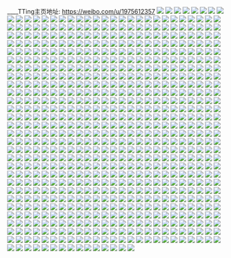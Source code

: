 ____TTing主页地址: https://weibo.com/u/1975612357 
![](https://wx4.sinaimg.cn/mw2000/75c173c5gy1h8v4olhzb5j23402c0hdu.jpg) 
![](https://wx4.sinaimg.cn/mw2000/75c173c5gy1h8ux87zvisj213m5eqb2a.jpg) 
![](https://wx4.sinaimg.cn/mw2000/75c173c5gy1h8lodtubonj20u014016h.jpg) 
![](https://wx4.sinaimg.cn/mw2000/75c173c5gy1h8lod9il4kj20u01407ha.jpg) 
![](https://wx4.sinaimg.cn/mw2000/75c173c5gy1h8lodn1qnuj20u0140wtw.jpg) 
![](https://wx4.sinaimg.cn/mw2000/75c173c5gy1h8loddf1isj20u0140tje.jpg) 
![](https://wx4.sinaimg.cn/mw2000/75c173c5gy1h8lodszhzqj20u014013d.jpg) 
![](https://wx4.sinaimg.cn/mw2000/75c173c5gy1h8lodexwmfj20u0140qg2.jpg) 
![](https://wx4.sinaimg.cn/mw2000/75c173c5gy1h8lodfnxgxj20u01407gk.jpg) 
![](https://wx4.sinaimg.cn/mw2000/75c173c5gy1h8loh7c7wwj20u01404da.jpg) 
![](https://wx4.sinaimg.cn/mw2000/75c173c5gy1h8lodiux3mj20u0140ate.jpg) 
![](https://wx4.sinaimg.cn/mw2000/75c173c5gy1h8gln19kt6j22801huu0x.jpg) 
![](https://wx4.sinaimg.cn/mw2000/75c173c5gy1h8gln3avtrj20u0140qhp.jpg) 
![](https://wx4.sinaimg.cn/mw2000/75c173c5gy1h8glmtmy85j21400u0dtb.jpg) 
![](https://wx4.sinaimg.cn/mw2000/75c173c5gy1h8ez77ctlej20u01t24dr.jpg) 
![](https://wx4.sinaimg.cn/mw2000/75c173c5gy1h8axnzrllzj21nz2804qq.jpg) 
![](https://wx4.sinaimg.cn/mw2000/75c173c5gy1h8axo38pnzj21nz2807wi.jpg) 
![](https://wx4.sinaimg.cn/mw2000/75c173c5gy1h8axo79z26j21nz2807wi.jpg) 
![](https://wx4.sinaimg.cn/mw2000/75c173c5gy1h8axoc85exj21nz1hq4qp.jpg) 
![](https://wx4.sinaimg.cn/mw2000/75c173c5gy1h8axnwe91gj21nz280qv5.jpg) 
![](https://wx4.sinaimg.cn/mw2000/75c173c5gy1h8axoa4ysnj21nz1umkjl.jpg) 
![](https://wx4.sinaimg.cn/mw2000/75c173c5gy1h8axoggbnxj21nz280npd.jpg) 
![](https://wx4.sinaimg.cn/mw2000/75c173c5gy1h8axoiy0kij21nz1tr7wh.jpg) 
![](https://wx4.sinaimg.cn/mw2000/75c173c5gy1h8axolr74pj21nz280hdt.jpg) 
![](https://wx4.sinaimg.cn/mw2000/75c173c5gy1h8axoom99pj21o0280b29.jpg) 
![](https://wx4.sinaimg.cn/mw2000/75c173c5gy1h8axortc8gj21o0280hdt.jpg) 
![](https://wx4.sinaimg.cn/mw2000/75c173c5gy1h8axpgqwc3j21nz1qykjl.jpg) 
![](https://wx4.sinaimg.cn/mw2000/75c173c5gy1h8axozve6tj21nz2804qq.jpg) 
![](https://wx4.sinaimg.cn/mw2000/75c173c5gy1h8axovjlxtj21nz280x6p.jpg) 
![](https://wx4.sinaimg.cn/mw2000/75c173c5gy1h8axp4p3m5j21nz2807wi.jpg) 
![](https://wx4.sinaimg.cn/mw2000/75c173c5gy1h8a7ejitvoj21nz280qv5.jpg) 
![](https://wx4.sinaimg.cn/mw2000/75c173c5gy1h8a7efqrcij224p280hdt.jpg) 
![](https://wx4.sinaimg.cn/mw2000/75c173c5gy1h8a7ebq62aj21nz280hdt.jpg) 
![](https://wx4.sinaimg.cn/mw2000/75c173c5ly1h856op82wlj21nz280hdt.jpg) 
![](https://wx4.sinaimg.cn/mw2000/75c173c5ly1h856olqgfij22801nz7wi.jpg) 
![](https://wx4.sinaimg.cn/mw2000/75c173c5ly1h856oc4ifhj21nz2807wi.jpg) 
![](https://wx4.sinaimg.cn/mw2000/75c173c5ly1h856ogr9caj21nz2804qq.jpg) 
![](https://wx4.sinaimg.cn/mw2000/75c173c5ly1h856ojvajzj22801nz4qr.jpg) 
![](https://wx4.sinaimg.cn/mw2000/75c173c5ly1h856oekudbj21nz280b2a.jpg) 
![](https://wx4.sinaimg.cn/mw2000/75c173c5ly1h856onokjvj21nz2807wi.jpg) 
![](https://wx4.sinaimg.cn/mw2000/75c173c5ly1h856o8als8j21o0280x6p.jpg) 
![](https://wx4.sinaimg.cn/mw2000/75c173c5ly1h856o6pdejj22802yokjn.jpg) 
![](https://wx4.sinaimg.cn/mw2000/75c173c5ly1h6mdkhp8hrj21nz2804qq.jpg) 
![](https://wx4.sinaimg.cn/mw2000/75c173c5ly1h6mdl4ut0dj22801zi1ex.jpg) 
![](https://wx4.sinaimg.cn/mw2000/75c173c5ly1h6mdkd2fdwj21o0280b29.jpg) 
![](https://wx4.sinaimg.cn/mw2000/75c173c5ly1h6mdkae4iyj21nz280wxl.jpg) 
![](https://wx4.sinaimg.cn/mw2000/75c173c5ly1h6mdkbwocoj21nz2804qq.jpg) 
![](https://wx4.sinaimg.cn/mw2000/75c173c5ly1h6mdkgiz9zj21o0280tf8.jpg) 
![](https://wx4.sinaimg.cn/mw2000/75c173c5ly1h6mdkirmo6j21nz28044s.jpg) 
![](https://wx4.sinaimg.cn/mw2000/75c173c5ly1h6mdkfkk3pj21nz2807n5.jpg) 
![](https://wx4.sinaimg.cn/mw2000/75c173c5ly1h6mdkebuqej21o0280kjl.jpg) 
![](https://wx4.sinaimg.cn/mw2000/75c173c5ly1h6mdsga8aej22801nzajh.jpg) 
![](https://wx4.sinaimg.cn/mw2000/75c173c5ly1h6mdshdtlbj22801nze81.jpg) 
![](https://wx4.sinaimg.cn/mw2000/75c173c5ly1h6mdsf3ioyj22801nz1ky.jpg) 
![](https://wx4.sinaimg.cn/mw2000/75c173c5ly1h6mdsjhthnj22801nzhdt.jpg) 
![](https://wx4.sinaimg.cn/mw2000/75c173c5ly1h5yfpcsiu2j21111jk4qp.jpg) 
![](https://wx4.sinaimg.cn/mw2000/75c173c5ly1h5yfpfdp9sj23124jmaqf.jpg) 
![](https://wx4.sinaimg.cn/mw2000/75c173c5ly1h5yflpbo78j22z44gowxv.jpg) 
![](https://wx4.sinaimg.cn/mw2000/75c173c5ly1h5yflqtauhj20zu1hrki8.jpg) 
![](https://wx4.sinaimg.cn/mw2000/75c173c5ly1h5yflq3yl4j20zu1hrjya.jpg) 
![](https://wx4.sinaimg.cn/mw2000/75c173c5ly1h5yfmm7zpvj20zp1hk1kx.jpg) 
![](https://wx4.sinaimg.cn/mw2000/75c173c5ly1h5y8ut1biuj21jk1110wi.jpg) 
![](https://wx4.sinaimg.cn/mw2000/75c173c5ly1h5y8v1iz1hj21111jk4qp.jpg) 
![](https://wx4.sinaimg.cn/mw2000/75c173c5ly1h5yfgi8tkij23344mohdt.jpg) 
![](https://wx4.sinaimg.cn/mw2000/75c173c5ly1h5y8upezpvj21111jk4qp.jpg) 
![](https://wx4.sinaimg.cn/mw2000/75c173c5ly1h5ia1nruqzj218w0u047l.jpg) 
![](https://wx4.sinaimg.cn/mw2000/75c173c5ly1h5ia1qe83gj218w0u0am0.jpg) 
![](https://wx4.sinaimg.cn/mw2000/75c173c5ly1h5ia1pnthdj218w0u0qd9.jpg) 
![](https://wx4.sinaimg.cn/mw2000/75c173c5ly1h5ia1r637yj218w0u0qfa.jpg) 
![](https://wx4.sinaimg.cn/mw2000/75c173c5ly1h5ia1n3o85j218w0u0n7p.jpg) 
![](https://wx4.sinaimg.cn/mw2000/75c173c5ly1h5ia1ote4vj218w0u0wpc.jpg) 
![](https://wx4.sinaimg.cn/mw2000/75c173c5ly1h5ia1vla7wj218w0u0nbk.jpg) 
![](https://wx4.sinaimg.cn/mw2000/75c173c5ly1h5ia1t4zkkj218w0u0drt.jpg) 
![](https://wx4.sinaimg.cn/mw2000/75c173c5ly1h5ia1ryym6j215l0rsq99.jpg) 
![](https://wx4.sinaimg.cn/mw2000/75c173c5ly1h5ia1sgpogj218w0u0ahg.jpg) 
![](https://wx4.sinaimg.cn/mw2000/75c173c5ly1h5ia1rkvusj218w0u0q9s.jpg) 
![](https://wx4.sinaimg.cn/mw2000/75c173c5ly1h5ia1xesabj218w0u0n45.jpg) 
![](https://wx4.sinaimg.cn/mw2000/75c173c5ly1h5i9x99kiwj218w0u0jzx.jpg) 
![](https://wx4.sinaimg.cn/mw2000/75c173c5ly1h5i9x7kjnxj218w0u0k09.jpg) 
![](https://wx4.sinaimg.cn/mw2000/75c173c5ly1h5i9x8j7efj218w0u0alq.jpg) 
![](https://wx4.sinaimg.cn/mw2000/75c173c5ly1h5i9xahs1bj218w0u048l.jpg) 
![](https://wx4.sinaimg.cn/mw2000/75c173c5ly1h5i9x9xrhoj218w0u0guk.jpg) 
![](https://wx4.sinaimg.cn/mw2000/75c173c5ly1h5i9xb6211j218w0u0doh.jpg) 
![](https://wx4.sinaimg.cn/mw2000/75c173c5ly1h5i9xcmj8nj218w0u0aik.jpg) 
![](https://wx4.sinaimg.cn/mw2000/75c173c5ly1h5i9xee0bvj218w0u013y.jpg) 
![](https://wx4.sinaimg.cn/mw2000/75c173c5ly1h5i9xbz47pj218w0u0k1p.jpg) 
![](https://wx4.sinaimg.cn/mw2000/75c173c5ly1h5i9xdk42ij218w0u0k5j.jpg) 
![](https://wx4.sinaimg.cn/mw2000/75c173c5ly1h5i9xezt89j218w0u047b.jpg) 
![](https://wx4.sinaimg.cn/mw2000/75c173c5ly1h5i9xvz6edj218w0u0qar.jpg) 
![](https://wx4.sinaimg.cn/mw2000/75c173c5ly1h5hk3jcwnvj21bp1zk4qq.jpg) 
![](https://wx4.sinaimg.cn/mw2000/75c173c5ly1h5hk3424yvj21bp1zk4qq.jpg) 
![](https://wx4.sinaimg.cn/mw2000/75c173c5ly1h5hk2hyazwj21zk149kjl.jpg) 
![](https://wx4.sinaimg.cn/mw2000/75c173c5ly1h5hk4shzbnj22nm3zfqvc.jpg) 
![](https://wx4.sinaimg.cn/mw2000/75c173c5ly1h5hk2wqz5vj21zk1bp1ky.jpg) 
![](https://wx4.sinaimg.cn/mw2000/75c173c5ly1h5hk2q4yvhj21zk1bpe82.jpg) 
![](https://wx4.sinaimg.cn/mw2000/75c173c5ly1h5hk9rdf0mj22nm3zfe86.jpg) 
![](https://wx4.sinaimg.cn/mw2000/75c173c5ly1h5hkams77uj24802tce84.jpg) 
![](https://wx4.sinaimg.cn/mw2000/75c173c5ly1h5hk9a176tj244u2bqqv9.jpg) 
![](https://wx4.sinaimg.cn/mw2000/75c173c5ly1h5hkb2d53xj24802tcx6s.jpg) 
![](https://wx4.sinaimg.cn/mw2000/75c173c5ly1h5hkbc4pbsj24802tce88.jpg) 
![](https://wx4.sinaimg.cn/mw2000/75c173c5ly1h5hk3c9l1ej21zk1bp7wi.jpg) 
![](https://wx4.sinaimg.cn/mw2000/75c173c5ly1h304m7ox3rj21ho1zkqv5.jpg) 
![](https://wx4.sinaimg.cn/mw2000/75c173c5ly1h304m2fx1mj21hn1zk1kz.jpg) 
![](https://wx4.sinaimg.cn/mw2000/75c173c5ly1h304lya0t8j21zk1hn1kz.jpg) 
![](https://wx4.sinaimg.cn/mw2000/75c173c5ly1h304m0hhvnj21ho1zk4qr.jpg) 
![](https://wx4.sinaimg.cn/mw2000/75c173c5ly1h304m3ekocj20ty1401kx.jpg) 
![](https://wx4.sinaimg.cn/mw2000/75c173c5ly1h304m5c0vgj21hn1zk1kz.jpg) 
![](https://wx4.sinaimg.cn/mw2000/75c173c5ly1h304m9leazj21zk1yw1kz.jpg) 
![](https://wx4.sinaimg.cn/mw2000/75c173c5ly1h304m5oxnbj20qd12a12d.jpg) 
![](https://wx4.sinaimg.cn/mw2000/75c173c5ly1h304m63ah6j20te125tpx.jpg) 
![](https://wx4.sinaimg.cn/mw2000/75c173c5ly1h2s0rh5prjj21400u0ty8.jpg) 
![](https://wx4.sinaimg.cn/mw2000/75c173c5ly1h2s0rgcj4lj20u014019y.jpg) 
![](https://wx4.sinaimg.cn/mw2000/75c173c5ly1h1vgf5widaj21400u0n9n.jpg) 
![](https://wx4.sinaimg.cn/mw2000/75c173c5ly1h1vgdwlogrj23402c0qv5.jpg) 
![](https://wx4.sinaimg.cn/mw2000/75c173c5ly1h1vgdj9x29j20qp11sh78.jpg) 
![](https://wx4.sinaimg.cn/mw2000/75c173c5ly1h1vgdmgytxj21zk1hohdt.jpg) 
![](https://wx4.sinaimg.cn/mw2000/75c173c5ly1h1vgdlabu4j21ho1zku0x.jpg) 
![](https://wx4.sinaimg.cn/mw2000/75c173c5ly1h1vgdntj64j21zk1hokjl.jpg) 
![](https://wx4.sinaimg.cn/mw2000/75c173c5ly1h1vgdqy3myj21zk1hou0x.jpg) 
![](https://wx4.sinaimg.cn/mw2000/75c173c5ly1h1cu08g6o6j21zk1honpf.jpg) 
![](https://wx4.sinaimg.cn/mw2000/75c173c5ly1h1cu09oz2jj21sx1hob29.jpg) 
![](https://wx4.sinaimg.cn/mw2000/75c173c5ly1h1cu0eonuzj20u0140tuk.jpg) 
![](https://wx4.sinaimg.cn/mw2000/75c173c5ly1h1cu0f8t93j20u01404f0.jpg) 
![](https://wx4.sinaimg.cn/mw2000/75c173c5ly1h0hio2zo3bj21zk1bp1kx.jpg) 
![](https://wx4.sinaimg.cn/mw2000/75c173c5ly1h0hiokrgeuj21bp1zkb1x.jpg) 
![](https://wx4.sinaimg.cn/mw2000/75c173c5ly1h0hiq54d61j21zk1bp7wh.jpg) 
![](https://wx4.sinaimg.cn/mw2000/75c173c5ly1h0hiqjw1rwj21zk1bpkcp.jpg) 
![](https://wx4.sinaimg.cn/mw2000/75c173c5ly1h0hir3gou6j21bp1zk1h3.jpg) 
![](https://wx4.sinaimg.cn/mw2000/75c173c5ly1h0hipk3bs6j21bp1zkkhi.jpg) 
![](https://wx4.sinaimg.cn/mw2000/75c173c5ly1h0hiu2gfouj21bp1zkawy.jpg) 
![](https://wx4.sinaimg.cn/mw2000/75c173c5ly1h0hip4lzbyj21zk1bp1kx.jpg) 
![](https://wx4.sinaimg.cn/mw2000/75c173c5ly1h0hirsedglj21zk1bpqr5.jpg) 
![](https://wx4.sinaimg.cn/mw2000/75c173c5ly1h0hitml3plj21zk1hnx6p.jpg) 
![](https://wx4.sinaimg.cn/mw2000/75c173c5ly1h0his7ryutj21bp1zk4ke.jpg) 
![](https://wx4.sinaimg.cn/mw2000/75c173c5ly1h0histg6foj21bp1zk4qp.jpg) 
![](https://wx4.sinaimg.cn/mw2000/75c173c5ly1h0hiuhcrskj21zk1bpqot.jpg) 
![](https://wx4.sinaimg.cn/mw2000/75c173c5ly1h0hinlquvlj21zk1bp1kx.jpg) 
![](https://wx4.sinaimg.cn/mw2000/75c173c5ly1h0hiunnavlj21900u0gt4.jpg) 
![](https://wx4.sinaimg.cn/mw2000/75c173c5ly1h0hgb0w2vaj21bp1zknl3.jpg) 
![](https://wx4.sinaimg.cn/mw2000/75c173c5ly1h0hgbjcjxwj21bp1zke6s.jpg) 
![](https://wx4.sinaimg.cn/mw2000/75c173c5ly1h0hgc09oedj21971sxnj0.jpg) 
![](https://wx4.sinaimg.cn/mw2000/75c173c5ly1h0hgcmmii3j21zk1bp7qa.jpg) 
![](https://wx4.sinaimg.cn/mw2000/75c173c5ly1h0hgd0bmymj21bp1zkx1j.jpg) 
![](https://wx4.sinaimg.cn/mw2000/75c173c5ly1h0hge1gru7j21zk1bp7o8.jpg) 
![](https://wx4.sinaimg.cn/mw2000/75c173c5ly1h0hgdloaptj21zk1bp7wh.jpg) 
![](https://wx4.sinaimg.cn/mw2000/75c173c5ly1h0hgkhcgb9j21zk1bpwxx.jpg) 
![](https://wx4.sinaimg.cn/mw2000/75c173c5ly1h0hgekbz4yj21zk1bp4qp.jpg) 
![](https://wx4.sinaimg.cn/mw2000/75c173c5ly1h0hgiuudjaj21zk1bph9y.jpg) 
![](https://wx4.sinaimg.cn/mw2000/75c173c5ly1h0hgi66xyqj24mo334qv8.jpg) 
![](https://wx4.sinaimg.cn/mw2000/75c173c5ly1h0hgf3vcznj21zk1bp1kx.jpg) 
![](https://wx4.sinaimg.cn/mw2000/75c173c5ly1h0hgjdweczj21bp1zkttn.jpg) 
![](https://wx4.sinaimg.cn/mw2000/75c173c5ly1h0hgjzk94yj21bp203tym.jpg) 
![](https://wx4.sinaimg.cn/mw2000/75c173c5ly1h0hgfkl4jyj21zk1bp4ly.jpg) 
![](https://wx4.sinaimg.cn/mw2000/75c173c5ly1h0hgli0wp2j21zk1bpnoz.jpg) 
![](https://wx4.sinaimg.cn/mw2000/75c173c5gy1h0g2gn1uotj20u0140gw2.jpg) 
![](https://wx4.sinaimg.cn/mw2000/75c173c5gy1h0g2gydmq0j213u0tunbd.jpg) 
![](https://wx4.sinaimg.cn/mw2000/75c173c5gy1h0g2h1y7gzj213u0tuk9s.jpg) 
![](https://wx4.sinaimg.cn/mw2000/75c173c5gy1h0g2gw0lpkj20u01dak2m.jpg) 
![](https://wx4.sinaimg.cn/mw2000/75c173c5gy1h0g2gtnpcvj20u014011e.jpg) 
![](https://wx4.sinaimg.cn/mw2000/75c173c5gy1h0g2gousqlj21400u0k1e.jpg) 
![](https://wx4.sinaimg.cn/mw2000/75c173c5gy1h0g2h52cj3j213u0tu194.jpg) 
![](https://wx4.sinaimg.cn/mw2000/75c173c5gy1h0g2gs54vuj20u0140jyf.jpg) 
![](https://wx4.sinaimg.cn/mw2000/75c173c5gy1h0g2gqd680j20u0140gub.jpg) 
![](https://wx4.sinaimg.cn/mw2000/75c173c5gy1gzb3mzv87hj21ho1zkx1w.jpg) 
![](https://wx4.sinaimg.cn/mw2000/75c173c5gy1gzb3mwj3nuj21ho1zk4lr.jpg) 
![](https://wx4.sinaimg.cn/mw2000/75c173c5gy1gzb3muclllj21ho1zk1f1.jpg) 
![](https://wx4.sinaimg.cn/mw2000/75c173c5gy1gzb3msmg2yj21hn1zk1kx.jpg) 
![](https://wx4.sinaimg.cn/mw2000/75c173c5gy1gz8xzfh0o5j21ho203kjl.jpg) 
![](https://wx4.sinaimg.cn/mw2000/75c173c5gy1gz8xzhn2udj21ho1zkkjl.jpg) 
![](https://wx4.sinaimg.cn/mw2000/75c173c5gy1gz8xzjog0wj21hn1zk1ky.jpg) 
![](https://wx4.sinaimg.cn/mw2000/75c173c5gy1gz9m14sa4hj21hn1zk1ky.jpg) 
![](https://wx4.sinaimg.cn/mw2000/75c173c5gy1gz5u2a0lsnj20u0140qei.jpg) 
![](https://wx4.sinaimg.cn/mw2000/75c173c5gy1gz5u2b90ykj20ty1404ek.jpg) 
![](https://wx4.sinaimg.cn/mw2000/75c173c5gy1gz5u2c11d6j20u0140dre.jpg) 
![](https://wx4.sinaimg.cn/mw2000/75c173c5gy1gz5u2cuxrmj20u014049l.jpg) 
![](https://wx4.sinaimg.cn/mw2000/75c173c5gy1gz5u296crjj20u0140n9a.jpg) 
![](https://wx4.sinaimg.cn/mw2000/75c173c5gy1gz5tsphsr0j21ho1zk4qp.jpg) 
![](https://wx4.sinaimg.cn/mw2000/75c173c5gy1gz5u2edpo6j20u0140gym.jpg) 
![](https://wx4.sinaimg.cn/mw2000/75c173c5gy1gz5u2f8wcqj20u0140anv.jpg) 
![](https://wx4.sinaimg.cn/mw2000/75c173c5gy1gz5u2fyslaj20u01407gi.jpg) 
![](https://wx4.sinaimg.cn/mw2000/75c173c5gy1gz3zcc3pusj21zk1hn7wh.jpg) 
![](https://wx4.sinaimg.cn/mw2000/75c173c5gy1gz3zdjeyyaj21400tytlj.jpg) 
![](https://wx4.sinaimg.cn/mw2000/75c173c5gy1gz3zdl3cmnj21400tyanj.jpg) 
![](https://wx4.sinaimg.cn/mw2000/75c173c5gy1gz325frjrvj21hn1zke82.jpg) 
![](https://wx4.sinaimg.cn/mw2000/75c173c5gy1gz325l8nc2j21hn1zk7wi.jpg) 
![](https://wx4.sinaimg.cn/mw2000/75c173c5gy1gz325u0gjnj21hn1zk4qq.jpg) 
![](https://wx4.sinaimg.cn/mw2000/75c173c5gy1gz3260v5nfj21ho1zku0x.jpg) 
![](https://wx4.sinaimg.cn/mw2000/75c173c5gy1gz32694tx5j21ho1zknlc.jpg) 
![](https://wx4.sinaimg.cn/mw2000/75c173c5gy1gz337ydmw6j21400u0dqq.jpg) 
![](https://wx4.sinaimg.cn/mw2000/75c173c5gy1gz337zse7bj21400tyk2w.jpg) 
![](https://wx4.sinaimg.cn/mw2000/75c173c5gy1gz3380wtd1j20u014eto6.jpg) 
![](https://wx4.sinaimg.cn/mw2000/75c173c5gy1gz326klvs9j21zk1hn7wh.jpg) 
![](https://wx4.sinaimg.cn/mw2000/75c173c5gy1gyzjtzobwqj21400u0ana.jpg) 
![](https://wx4.sinaimg.cn/mw2000/75c173c5gy1gyzju261bcj21400ty7g6.jpg) 
![](https://wx4.sinaimg.cn/mw2000/75c173c5gy1gyzjmaeigdj21hm1zkb29.jpg) 
![](https://wx4.sinaimg.cn/mw2000/75c173c5gy1gyzjmkx6wcj23s051c4qt.jpg) 
![](https://wx4.sinaimg.cn/mw2000/75c173c5gy1gyzju3f402j20ty140gyx.jpg) 
![](https://wx4.sinaimg.cn/mw2000/75c173c5gy1gyzjmgdwlaj21zk1hm4qp.jpg) 
![](https://wx4.sinaimg.cn/mw2000/75c173c5gy1gyzju4bhivj20mi0u0135.jpg) 
![](https://wx4.sinaimg.cn/mw2000/75c173c5ly1gysgbvkb6rj21ho1zknpd.jpg) 
![](https://wx4.sinaimg.cn/mw2000/75c173c5ly1gysgc3ivs4j22c0340hdv.jpg) 
![](https://wx4.sinaimg.cn/mw2000/75c173c5ly1gysgc9fre9j21ho1zku0x.jpg) 
![](https://wx4.sinaimg.cn/mw2000/75c173c5ly1gysgceirxvj21ho1zknpd.jpg) 
![](https://wx4.sinaimg.cn/mw2000/75c173c5ly1gysgcpo28kj23402c07wj.jpg) 
![](https://wx4.sinaimg.cn/mw2000/75c173c5ly1gysgck1xh4j21ho1zku0x.jpg) 
![](https://wx4.sinaimg.cn/mw2000/75c173c5ly1gy8wi7qpsoj23gg56oe8a.jpg) 
![](https://wx4.sinaimg.cn/mw2000/75c173c5ly1gy8wisaur1j256o3ggqv9.jpg) 
![](https://wx4.sinaimg.cn/mw2000/75c173c5ly1gy8wlg71w0j23gg56oe85.jpg) 
![](https://wx4.sinaimg.cn/mw2000/75c173c5ly1gy8wl0881kj23gg56o4qu.jpg) 
![](https://wx4.sinaimg.cn/mw2000/75c173c5ly1gy8wltw8nwj256o3gg7wn.jpg) 
![](https://wx4.sinaimg.cn/mw2000/75c173c5ly1gy8wl8z9wlj256o3ggu13.jpg) 
![](https://wx4.sinaimg.cn/mw2000/75c173c5ly1gy8wjrauiqj23gg56o1l7.jpg) 
![](https://wx4.sinaimg.cn/mw2000/75c173c5ly1gy8wkcbir8j256o3gg4qw.jpg) 
![](https://wx4.sinaimg.cn/mw2000/75c173c5ly1gy8wj3wgotj23gg56o4qy.jpg) 
![](https://wx4.sinaimg.cn/mw2000/75c173c5ly1gy8wmfltexj23gg56ob2i.jpg) 
![](https://wx4.sinaimg.cn/mw2000/75c173c5ly1gy8wkqxt3oj23do52iqvf.jpg) 
![](https://wx4.sinaimg.cn/mw2000/75c173c5ly1gy8wjh7isaj23gg56oe8a.jpg) 
![](https://wx4.sinaimg.cn/mw2000/75c173c5ly1gwa3re9ce9j21ho1zkhdt.jpg) 
![](https://wx4.sinaimg.cn/mw2000/75c173c5ly1gwa3rczbhrj21zk1hnb2b.jpg) 
![](https://wx4.sinaimg.cn/mw2000/75c173c5ly1gwa3tf4rdaj21ho1zkkjl.jpg) 
![](https://wx4.sinaimg.cn/mw2000/75c173c5ly1gwa3r9imdkj21zk1hn1kz.jpg) 
![](https://wx4.sinaimg.cn/mw2000/75c173c5ly1gwa3rmmtpnj21zk1ho1l0.jpg) 
![](https://wx4.sinaimg.cn/mw2000/75c173c5ly1gwa3rfh9kfj21ho1zkhdt.jpg) 
![](https://wx4.sinaimg.cn/mw2000/75c173c5ly1gwa3tk9iiwj21ho1zkhdt.jpg) 
![](https://wx4.sinaimg.cn/mw2000/75c173c5ly1gwa3r7esopj21hn1zku0z.jpg) 
![](https://wx4.sinaimg.cn/mw2000/75c173c5ly1gwa3r0p0ljj21zk1hnhdv.jpg) 
![](https://wx4.sinaimg.cn/mw2000/75c173c5ly1gwa3rkegwkj21ho1zku10.jpg) 
![](https://wx4.sinaimg.cn/mw2000/75c173c5ly1gwa3rhw0cxj21zk1hnkjn.jpg) 
![](https://wx4.sinaimg.cn/mw2000/75c173c5ly1gwa3tfu8waj20u0190k45.jpg) 
![](https://wx4.sinaimg.cn/mw2000/75c173c5ly1gwa3tgghh9j20u01907lc.jpg) 
![](https://wx4.sinaimg.cn/mw2000/75c173c5ly1gwa3tgziwxj20u0190wut.jpg) 
![](https://wx4.sinaimg.cn/mw2000/75c173c5ly1gwa3thu0cdj20u0190ndq.jpg) 
![](https://wx4.sinaimg.cn/mw2000/75c173c5ly1guppho159yj20t811s4hx.jpg) 
![](https://wx4.sinaimg.cn/mw2000/75c173c5ly1guppj4ddfxj20ty140wzn.jpg) 
![](https://wx4.sinaimg.cn/mw2000/75c173c5ly1guppj516dzj21400u01d4.jpg) 
![](https://wx4.sinaimg.cn/mw2000/0029Ht1rly1guoaupbo3ej60j60mt40202.jpg) 
![](https://wx4.sinaimg.cn/mw2000/75c173c5ly1gtghok34fqj222a2r2e82.jpg) 
![](https://wx4.sinaimg.cn/mw2000/75c173c5ly1gtghofte1yj21fo1wdqv5.jpg) 
![](https://wx4.sinaimg.cn/mw2000/75c173c5ly1gshpc51sboj22l728lhdu.jpg) 
![](https://wx4.sinaimg.cn/mw2000/75c173c5ly1grq8bcywjgj21hn1zkb2d.jpg) 
![](https://wx4.sinaimg.cn/mw2000/75c173c5ly1gre4c1d1msj21hn1zke85.jpg) 
![](https://wx4.sinaimg.cn/mw2000/75c173c5ly1gre5p8ysy8j21hn1zkhdw.jpg) 
![](https://wx4.sinaimg.cn/mw2000/75c173c5ly1gre5utaavrj21cf1w5hdv.jpg) 
![](https://wx4.sinaimg.cn/mw2000/75c173c5ly1gre4bwd5z1j219r1zke2g.jpg) 
![](https://wx4.sinaimg.cn/mw2000/75c173c5ly1gre4fvjes5j20u01407wh.jpg) 
![](https://wx4.sinaimg.cn/mw2000/75c173c5ly1gre4fw08f6j20u016ub29.jpg) 
![](https://wx4.sinaimg.cn/mw2000/75c173c5ly1gre4bukoetj21ho1zkkjn.jpg) 
![](https://wx4.sinaimg.cn/mw2000/75c173c5ly1gre4k69tp3j20qz1401kx.jpg) 
![](https://wx4.sinaimg.cn/mw2000/75c173c5ly1gre4bvvp09j21ho1zkb2b.jpg) 
![](https://wx4.sinaimg.cn/mw2000/75c173c5ly1gr9lk6kqo5j20u00u0x2i.jpg) 
![](https://wx4.sinaimg.cn/mw2000/75c173c5ly1gr8yl5fpv4j21400u0u0x.jpg) 
![](https://wx4.sinaimg.cn/mw2000/75c173c5gy1gqfb9hzdivj21hn1zknpg.jpg) 
![](https://wx4.sinaimg.cn/mw2000/75c173c5gy1gqfb9g3qmsj21hn1zkhdx.jpg) 
![](https://wx4.sinaimg.cn/mw2000/75c173c5gy1gqfb9eaz2tj21hn1zknpg.jpg) 
![](https://wx4.sinaimg.cn/mw2000/75c173c5gy1gqfb9ccp3tj21hn1zkhdx.jpg) 
![](https://wx4.sinaimg.cn/mw2000/75c173c5gy1gqfb9jylzrj21hn1zk4qt.jpg) 
![](https://wx4.sinaimg.cn/mw2000/75c173c5gy1gqfb9mo2fhj21hn1zkb2d.jpg) 
![](https://wx4.sinaimg.cn/mw2000/75c173c5gy1gqey16gwubj213u0tu1ky.jpg) 
![](https://wx4.sinaimg.cn/mw2000/75c173c5gy1gqcdy3c41ij21zk1hne83.jpg) 
![](https://wx4.sinaimg.cn/mw2000/75c173c5gy1gqcc3ihizqj21ho1zkkjo.jpg) 
![](https://wx4.sinaimg.cn/mw2000/75c173c5gy1gqcc3ryomoj21ho1zknpg.jpg) 
![](https://wx4.sinaimg.cn/mw2000/75c173c5gy1gqcc3v0cx2j23402c07wi.jpg) 
![](https://wx4.sinaimg.cn/mw2000/75c173c5gy1gqcc3n72o1j21ho1zke83.jpg) 
![](https://wx4.sinaimg.cn/mw2000/75c173c5gy1gqc044jbpaj21ho1w31kx.jpg) 
![](https://wx4.sinaimg.cn/mw2000/75c173c5gy1gp7i539pdoj21hn1zk1l1.jpg) 
![](https://wx4.sinaimg.cn/mw2000/75c173c5gy1gp7i5ldyoij21hn1zkqv8.jpg) 
![](https://wx4.sinaimg.cn/mw2000/75c173c5ly1gmql6u75jpj20mi0u07wh.jpg) 
![](https://wx4.sinaimg.cn/mw2000/75c173c5ly1gmql58vx9pj20mi0u07wh.jpg) 
![](https://wx4.sinaimg.cn/mw2000/75c173c5ly1gmprju1ce3j20vl0nphbv.jpg) 
![](https://wx4.sinaimg.cn/mw2000/75c173c5ly1gmpsiz5zt8j20ty0wlhal.jpg) 
![](https://wx4.sinaimg.cn/mw2000/75c173c5ly1gmpqquhi7zj20vl0npte7.jpg) 
![](https://wx4.sinaimg.cn/mw2000/75c173c5ly1gmpqqq40g3j21ho1zkkjp.jpg) 
![](https://wx4.sinaimg.cn/mw2000/75c173c5ly1gmprk5nfa9j20hr0npk5g.jpg) 
![](https://wx4.sinaimg.cn/mw2000/75c173c5ly1gmprx4nrk2j21f01w0qv6.jpg) 
![](https://wx4.sinaimg.cn/mw2000/75c173c5ly1gmpnlpbi55j21ho1zku0z.jpg) 
![](https://wx4.sinaimg.cn/mw2000/75c173c5ly1gmpnlokd33j21ho1zkqv7.jpg) 
![](https://wx4.sinaimg.cn/mw2000/75c173c5ly1gmodwqd2wxj21hn1zknpj.jpg) 
![](https://wx4.sinaimg.cn/mw2000/75c173c5ly1gmoc4bt0fbj21hn1zk1ky.jpg) 
![](https://wx4.sinaimg.cn/mw2000/75c173c5ly1gmoc46x9hhj23402c0e84.jpg) 
![](https://wx4.sinaimg.cn/mw2000/75c173c5ly1gmoc4nstu7j21zk1hob2e.jpg) 
![](https://wx4.sinaimg.cn/mw2000/75c173c5ly1gmoc4qmry7j21hn1zkb29.jpg) 
![](https://wx4.sinaimg.cn/mw2000/75c173c5ly1gmlzx1bc9wj21hn1zke87.jpg) 
![](https://wx4.sinaimg.cn/mw2000/75c173c5ly1gmlzx5cok6j21hn1zknpi.jpg) 
![](https://wx4.sinaimg.cn/mw2000/75c173c5ly1gmlwi5n9joj21zk1hn1l2.jpg) 
![](https://wx4.sinaimg.cn/mw2000/75c173c5ly1gmlwhwdb75j21zk1hn4qt.jpg) 
![](https://wx4.sinaimg.cn/mw2000/75c173c5ly1gmlwihtz3sj21zk1hnqv9.jpg) 
![](https://wx4.sinaimg.cn/mw2000/75c173c5ly1gmlwilfhhdj21zk1hn7wl.jpg) 
![](https://wx4.sinaimg.cn/mw2000/75c173c5ly1gmk36cb1x4j20u013qu0x.jpg) 
![](https://wx4.sinaimg.cn/mw2000/75c173c5ly1gmk364ltwgj21ho1zkqv8.jpg) 
![](https://wx4.sinaimg.cn/mw2000/75c173c5ly1gmk37pme7xj20u0140npd.jpg) 
![](https://wx4.sinaimg.cn/mw2000/75c173c5ly1gmk36ajnkoj20u0140u0x.jpg) 
![](https://wx4.sinaimg.cn/mw2000/75c173c5ly1gm6ydwoj00j21aq1jf4qr.jpg) 
![](https://wx4.sinaimg.cn/mw2000/75c173c5ly1gm4kthljjyj21zk1j0nph.jpg) 
![](https://wx4.sinaimg.cn/mw2000/75c173c5ly1gm4ktk6dldj21zk1pc1l2.jpg) 
![](https://wx4.sinaimg.cn/mw2000/75c173c5ly1gkj7ojk4yaj20v911y43u.jpg) 
![](https://wx4.sinaimg.cn/mw2000/75c173c5ly1gkj7oakjz4j21hn1zknpi.jpg) 
![](https://wx4.sinaimg.cn/mw2000/75c173c5ly1gkj7odloyuj21ho1zk7wl.jpg) 
![](https://wx4.sinaimg.cn/mw2000/75c173c5ly1gkj7ofuvk6j21hn1zk7wm.jpg) 
![](https://wx4.sinaimg.cn/mw2000/75c173c5ly1gkj7ok48jfj20uc0k2n6k.jpg) 
![](https://wx4.sinaimg.cn/mw2000/75c173c5ly1gkj7ohfmjbj21hn1zkqv8.jpg) 
![](https://wx4.sinaimg.cn/mw2000/75c173c5ly1gkj7oisbu5j21ho1zku0z.jpg) 
![](https://wx4.sinaimg.cn/mw2000/75c173c5ly1gkj7o8fg9oj21ho1zkb2d.jpg) 
![](https://wx4.sinaimg.cn/mw2000/75c173c5ly1gkj7pb4fodj20v80hb0za.jpg) 
![](https://wx4.sinaimg.cn/mw2000/75c173c5ly1gjms9voqscj21ho1zk4qr.jpg) 
![](https://wx4.sinaimg.cn/mw2000/75c173c5ly1gjms9uit4yj21ho1zku0z.jpg) 
![](https://wx4.sinaimg.cn/mw2000/75c173c5ly1gjms9x4i9zj21hn1zknph.jpg) 
![](https://wx4.sinaimg.cn/mw2000/75c173c5ly1gjms9slj1lj21hn1zkqv8.jpg) 
![](https://wx4.sinaimg.cn/mw2000/75c173c5ly1gjlsn8706yj20u0128b29.jpg) 
![](https://wx4.sinaimg.cn/mw2000/75c173c5ly1gjlsn952edj20mi0u04qp.jpg) 
![](https://wx4.sinaimg.cn/mw2000/75c173c5ly1gjlsn7k6drj20s00pxtyl.jpg) 
![](https://wx4.sinaimg.cn/mw2000/75c173c5ly1gjlsn8onjvj21400u0b29.jpg) 
![](https://wx4.sinaimg.cn/mw2000/75c173c5ly1giq95y1f6vj20ty140hdt.jpg) 
![](https://wx4.sinaimg.cn/mw2000/75c173c5ly1giq95yxn1uj22c0340x6p.jpg) 
![](https://wx4.sinaimg.cn/mw2000/75c173c5ly1giq96043olj23402c0u0x.jpg) 
![](https://wx4.sinaimg.cn/mw2000/75c173c5ly1giq92ml8fwj20u0140b29.jpg) 
![](https://wx4.sinaimg.cn/mw2000/75c173c5ly1giq92psreuj20t20mj1kx.jpg) 
![](https://wx4.sinaimg.cn/mw2000/75c173c5ly1giq92ozfgxj20u012wb29.jpg) 
![](https://wx4.sinaimg.cn/mw2000/75c173c5ly1giq92ojx81j20ve0u04qp.jpg) 
![](https://wx4.sinaimg.cn/mw2000/75c173c5ly1giq92nuoh3j21ho1zkqv9.jpg) 
![](https://wx4.sinaimg.cn/mw2000/75c173c5ly1giq92m3oskj20u0140hdt.jpg) 
![](https://wx4.sinaimg.cn/mw2000/75c173c5ly1gi0tmd8lpqj20mi0u07wh.jpg) 
![](https://wx4.sinaimg.cn/mw2000/75c173c5ly1gi0tmmckoqj20ty15ub2a.jpg) 
![](https://wx4.sinaimg.cn/mw2000/75c173c5ly1gi0tnjtqt7j20mi0u04qp.jpg) 
![](https://wx4.sinaimg.cn/mw2000/75c173c5ly1gi0tmpktamj20ty1401ky.jpg) 
![](https://wx4.sinaimg.cn/mw2000/75c173c5ly1gi0tmihpc4j20ty140qv5.jpg) 
![](https://wx4.sinaimg.cn/mw2000/75c173c5ly1gi0tmsjxjqj20u0140npd.jpg) 
![](https://wx4.sinaimg.cn/mw2000/75c173c5ly1gi0tmu619fj20io0rk4kl.jpg) 
![](https://wx4.sinaimg.cn/mw2000/75c173c5ly1gi0tmxeok7j20ty140x6p.jpg) 
![](https://wx4.sinaimg.cn/mw2000/75c173c5ly1gi0tna199ej20km0omaps.jpg) 
![](https://wx4.sinaimg.cn/mw2000/75c173c5ly1ghwfwrvaz0j212g0tyb29.jpg) 
![](https://wx4.sinaimg.cn/mw2000/75c173c5ly1ghv4qdb0puj21hn1zkkjo.jpg) 
![](https://wx4.sinaimg.cn/mw2000/75c173c5ly1ghv4qvnwzvj21hn1zkqv8.jpg) 
![](https://wx4.sinaimg.cn/mw2000/75c173c5ly1ghv4q3tg23j21hn1zknpg.jpg) 
![](https://wx4.sinaimg.cn/mw2000/75c173c5ly1ghv4qluw2qj21hn1zkb2c.jpg) 
![](https://wx4.sinaimg.cn/mw2000/75c173c5ly3gho8lf2tacj20sv0ss4qp.jpg) 
![](https://wx4.sinaimg.cn/mw2000/75c173c5ly3gho8lmdvs8j21kw16ou0z.jpg) 
![](https://wx4.sinaimg.cn/mw2000/75c173c5ly3gho8lmucj6j21kw1a9b2c.jpg) 
![](https://wx4.sinaimg.cn/mw2000/75c173c5ly1ghdwmbd9u2j23402c04qp.jpg) 
![](https://wx4.sinaimg.cn/mw2000/75c173c5ly1gh4y68xazsj21q217n16k.jpg) 
![](https://wx4.sinaimg.cn/mw2000/75c173c5ly1gh4y6alx5fj216k1qiamm.jpg) 
![](https://wx4.sinaimg.cn/mw2000/75c173c5ly1gh4y6gt5wmj21zk1hox6p.jpg) 
![](https://wx4.sinaimg.cn/mw2000/75c173c5ly1gh4y67lx72j21zk1hn1fq.jpg) 
![](https://wx4.sinaimg.cn/mw2000/75c173c5ly1gh4y6dni8uj21zk1hnqoz.jpg) 
![](https://wx4.sinaimg.cn/mw2000/75c173c5ly1gh4y6c3ukyj21hn1zkaxd.jpg) 
![](https://wx4.sinaimg.cn/mw2000/75c173c5ly1gh2vkddf1tj21hn1zkx6s.jpg) 
![](https://wx4.sinaimg.cn/mw2000/75c173c5ly1gh2vjp07g8j213u0tuh5s.jpg) 
![](https://wx4.sinaimg.cn/mw2000/75c173c5ly1gh2vjsyevzj21hn1zkb2d.jpg) 
![](https://wx4.sinaimg.cn/mw2000/75c173c5ly1gh2vk0dnihj21hn1zke84.jpg) 
![](https://wx4.sinaimg.cn/mw2000/75c173c5ly1gh2vk9854qj21hn1zku10.jpg) 
![](https://wx4.sinaimg.cn/mw2000/75c173c5ly1gh2vk51814j21hn1zk7wl.jpg) 
![](https://wx4.sinaimg.cn/mw2000/75c173c5ly1gh2vjn9gxdj21zk1hnb2d.jpg) 
![](https://wx4.sinaimg.cn/mw2000/75c173c5ly1gh2vjwurrkj21hn1zkqv8.jpg) 
![](https://wx4.sinaimg.cn/mw2000/75c173c5ly1gh2vjo7g0xj213u0tutog.jpg) 
![](https://wx4.sinaimg.cn/mw2000/75c173c5ly1gggdeyyt6vj21kw16mb29.jpg) 
![](https://wx4.sinaimg.cn/mw2000/75c173c5ly1ggbtaujpohj21hn1zke84.jpg) 
![](https://wx4.sinaimg.cn/mw2000/75c173c5ly1ggbtawbwekj21hn1zke84.jpg) 
![](https://wx4.sinaimg.cn/mw2000/75c173c5ly1ggbtb0rjg5j21hn1zk4qt.jpg) 
![](https://wx4.sinaimg.cn/mw2000/75c173c5ly1ggbtayfanpj22c0340npg.jpg) 
![](https://wx4.sinaimg.cn/mw2000/75c173c5ly1gg8b5po71ij20u0124b29.jpg) 
![](https://wx4.sinaimg.cn/mw2000/75c173c5ly1gg8b5one3aj20u01244qp.jpg) 
![](https://wx4.sinaimg.cn/mw2000/75c173c5ly1gg8b5qnxunj218j1zkb2b.jpg) 
![](https://wx4.sinaimg.cn/mw2000/75c173c5ly1gg8b5p6uqsj20ty11yqv5.jpg) 
![](https://wx4.sinaimg.cn/mw2000/75c173c5ly1gg3pfjsaj5j21hn1zke81.jpg) 
![](https://wx4.sinaimg.cn/mw2000/75c173c5ly1gg3pfkmt3nj21ho1zk4qq.jpg) 
![](https://wx4.sinaimg.cn/mw2000/75c173c5ly1gg3pflo0ybj21ho1zku0x.jpg) 
![](https://wx4.sinaimg.cn/mw2000/75c173c5ly1gfjqjcdnnnj20mi0u07wh.jpg) 
![](https://wx4.sinaimg.cn/mw2000/75c173c5ly1gfgczjgxn4j21hn1zknpj.jpg) 
![](https://wx4.sinaimg.cn/mw2000/75c173c5ly1gfgd10hsebj20mi0u0b29.jpg) 
![](https://wx4.sinaimg.cn/mw2000/75c173c5ly1gfgczf0ccwj21hn1vh7wl.jpg) 
![](https://wx4.sinaimg.cn/mw2000/75c173c5ly1gfgd1r8ttjj20ty140e82.jpg) 
![](https://wx4.sinaimg.cn/mw2000/75c173c5ly1gfgcz9qm3uj21ho1zkqv9.jpg) 
![](https://wx4.sinaimg.cn/mw2000/75c173c5ly1gfgczk8bvfj20u0140tfo.jpg) 
![](https://wx4.sinaimg.cn/mw2000/75c173c5ly1gfgczcyv81j21hn1zk1l1.jpg) 
![](https://wx4.sinaimg.cn/mw2000/75c173c5ly1gfgcz8bce0j20mi0u0e81.jpg) 
![](https://wx4.sinaimg.cn/mw2000/75c173c5ly1gfgczhaa2aj21hn1zkx6w.jpg) 
![](https://wx4.sinaimg.cn/mw2000/75c173c5ly3gfecwd9p1hj21f01ko1kz.jpg) 
![](https://wx4.sinaimg.cn/mw2000/75c173c5ly1gfd6znn0faj21ho1zkkjp.jpg) 
![](https://wx4.sinaimg.cn/mw2000/75c173c5ly1gf9oqk3ty6j20u0140hdt.jpg) 
![](https://wx4.sinaimg.cn/mw2000/75c173c5ly1gf7didtk57j21ca1vxnpd.jpg) 
![](https://wx4.sinaimg.cn/mw2000/75c173c5ly1gf7diekphyj21e81w9qv5.jpg) 
![](https://wx4.sinaimg.cn/mw2000/75c173c5ly1gexyzbson2j20s70zi4qp.jpg) 
![](https://wx4.sinaimg.cn/mw2000/75c173c5ly1gej46tqysrj20u01407wi.jpg) 
![](https://wx4.sinaimg.cn/mw2000/75c173c5ly1gej465uihgj21hc0u0hdu.jpg) 
![](https://wx4.sinaimg.cn/mw2000/75c173c5ly1gefcw0fa8lj21ho1zkqv7.jpg) 
![](https://wx4.sinaimg.cn/mw2000/75c173c5ly1gefcghn7bmj20u01401ky.jpg) 
![](https://wx4.sinaimg.cn/mw2000/75c173c5ly1gefcn9vvwxj20u018c7wh.jpg) 
![](https://wx4.sinaimg.cn/mw2000/75c173c5ly1gefcgj5ghcj20u00u0b29.jpg) 
![](https://wx4.sinaimg.cn/mw2000/75c173c5ly1ge6gvwhd4ej21f01w01l0.jpg) 
![](https://wx4.sinaimg.cn/mw2000/75c173c5ly1ge6gvu2d14j20s810ido5.jpg) 
![](https://wx4.sinaimg.cn/mw2000/75c173c5ly3gdwxoj5ov5j21kw1b0qv9.jpg) 
![](https://wx4.sinaimg.cn/mw2000/75c173c5ly1gdns7flv64j21dm1u67wh.jpg) 
![](https://wx4.sinaimg.cn/mw2000/75c173c5ly1gdns7f0id4j21gq1vxhdt.jpg) 
![](https://wx4.sinaimg.cn/mw2000/75c173c5ly3gdgx9u6smij216o1kw7wh.jpg) 
![](https://wx4.sinaimg.cn/mw2000/75c173c5ly3gdgx9xck55j216o1kwx6p.jpg) 
![](https://wx4.sinaimg.cn/mw2000/75c173c5ly3gdd8knx7doj216n1kwu0x.jpg) 
![](https://wx4.sinaimg.cn/mw2000/75c173c5ly1gdc0tsvrrhj21ho1zkkjp.jpg) 
![](https://wx4.sinaimg.cn/mw2000/75c173c5ly1gdc0ty1ympj21ho1zkb2d.jpg) 
![](https://wx4.sinaimg.cn/mw2000/75c173c5ly1gdc0tnmw1pj21ho1zkhdx.jpg) 
![](https://wx4.sinaimg.cn/mw2000/75c173c5ly1gdc0w2e2dkj21ho1zkkjp.jpg) 
![](https://wx4.sinaimg.cn/mw2000/75c173c5ly1gdb5guqgsfj20u010ce82.jpg) 
![](https://wx4.sinaimg.cn/mw2000/75c173c5ly1gd7k71tnb2j20mi0u04jg.jpg) 
![](https://wx4.sinaimg.cn/mw2000/75c173c5ly1gd7kae5zhsj20u0140e81.jpg) 
![](https://wx4.sinaimg.cn/mw2000/75c173c5ly1gd7kb7wbbdj20u011unpd.jpg) 
![](https://wx4.sinaimg.cn/mw2000/75c173c5ly1gd7k7lrby6j213u0tu1ky.jpg) 
![](https://wx4.sinaimg.cn/mw2000/75c173c5ly1gctsopfmppj21ho1zk7wj.jpg) 
![](https://wx4.sinaimg.cn/mw2000/75c173c5ly1gctszxmuqcj20u018k7wi.jpg) 
![](https://wx4.sinaimg.cn/mw2000/75c173c5ly1gctsopz0gjj20ww18itr3.jpg) 
![](https://wx4.sinaimg.cn/mw2000/75c173c5ly1gcsq5kvaojj22c03401l0.jpg) 
![](https://wx4.sinaimg.cn/mw2000/75c173c5ly1gbxl036fhvj21ho1zknpf.jpg) 
![](https://wx4.sinaimg.cn/mw2000/75c173c5ly1gbxl6hhpv0j21ho1zkkjn.jpg) 
![](https://wx4.sinaimg.cn/mw2000/75c173c5ly1gbwcsywmawj22c0340e83.jpg) 
![](https://wx4.sinaimg.cn/mw2000/75c173c5ly1gbwct0dbi0j23402c0nph.jpg) 
![](https://wx4.sinaimg.cn/mw2000/75c173c5ly1gbql0deksvj20mi0u04qp.jpg) 
![](https://wx4.sinaimg.cn/mw2000/75c173c5ly1gbql0bl7l5j21hn1zku10.jpg) 
![](https://wx4.sinaimg.cn/mw2000/75c173c5ly1gbql0al0w1j20oc11fe81.jpg) 
![](https://wx4.sinaimg.cn/mw2000/75c173c5ly1gbqba8cirtj20mi0u0n2n.jpg) 
![](https://wx4.sinaimg.cn/mw2000/75c173c5ly1gbkf4pj7uoj20k00zkqa8.jpg) 
![](https://wx4.sinaimg.cn/mw2000/75c173c5ly1gbgw3t6eeij21ho1zkqv8.jpg) 
![](https://wx4.sinaimg.cn/mw2000/75c173c5ly1gbgw3uarumj21ho1zkb2c.jpg) 
![](https://wx4.sinaimg.cn/mw2000/75c173c5ly1gbdojk45wgj20ty1404qq.jpg) 
![](https://wx4.sinaimg.cn/mw2000/75c173c5ly1gbdoml2m50j20ty1401ky.jpg) 
![](https://wx4.sinaimg.cn/mw2000/75c173c5ly1gbdopcn3jfj20u0140npd.jpg) 
![](https://wx4.sinaimg.cn/mw2000/75c173c5ly1gbdopd8ixjj20u0140npd.jpg) 
![](https://wx4.sinaimg.cn/mw2000/75c173c5ly1gbdoq5zc9oj20ty1401ky.jpg) 
![](https://wx4.sinaimg.cn/mw2000/75c173c5ly1gbdoq5105ej20u0140npd.jpg) 
![](https://wx4.sinaimg.cn/mw2000/75c173c5ly1gb6ggic6loj21hn1zku10.jpg) 
![](https://wx4.sinaimg.cn/mw2000/75c173c5ly1gb6ggjolj5j21au1tw4qp.jpg) 
![](https://wx4.sinaimg.cn/mw2000/75c173c5ly1gb6ggkt1lsj218c1xlb29.jpg) 
![](https://wx4.sinaimg.cn/mw2000/75c173c5ly1gasybx49yhj22c0340e84.jpg) 
![](https://wx4.sinaimg.cn/mw2000/75c173c5ly1gakyxug375j218v1zkkjo.jpg) 
![](https://wx4.sinaimg.cn/mw2000/75c173c5ly1gakyxy4w3ej215d1v0hdv.jpg) 
![](https://wx4.sinaimg.cn/mw2000/75c173c5ly1gakyy1ffx5j21661obb2b.jpg) 
![](https://wx4.sinaimg.cn/mw2000/75c173c5ly1gakyy53xbhj21zk1hne85.jpg) 
![](https://wx4.sinaimg.cn/mw2000/75c173c5ly1gajgdfif0mj21hn1zku10.jpg) 
![](https://wx4.sinaimg.cn/mw2000/75c173c5ly1gagsemvvvqj21400u0dji.jpg) 
![](https://wx4.sinaimg.cn/mw2000/75c173c5ly1gagsen1j01j21400u0wlu.jpg) 
![](https://wx4.sinaimg.cn/mw2000/75c173c5ly1gagsen6ujkj21400u07d2.jpg) 
![](https://wx4.sinaimg.cn/mw2000/75c173c5ly1g9f5p5h83cj22c03401l1.jpg) 
![](https://wx4.sinaimg.cn/mw2000/75c173c5ly1g8m6zvocz2j21ho1zku10.jpg) 
![](https://wx4.sinaimg.cn/mw2000/75c173c5ly1g8m703w1h5j21zk1eqkjr.jpg) 
![](https://wx4.sinaimg.cn/mw2000/75c173c5ly1g8m6zsiy6kj21ho1zk7wn.jpg) 
![](https://wx4.sinaimg.cn/mw2000/75c173c5ly1g8m71ubeenj21ho1zk4qt.jpg) 
![](https://wx4.sinaimg.cn/mw2000/75c173c5ly1g8m75dlbp8j20u0140npd.jpg) 
![](https://wx4.sinaimg.cn/mw2000/75c173c5ly1g8m6zzi7kdj21ho1zkx6s.jpg) 
![](https://wx4.sinaimg.cn/mw2000/75c173c5ly1g8m71x56kij21ho1zknpg.jpg) 
![](https://wx4.sinaimg.cn/mw2000/75c173c5ly1g8m720wt6yj21ho1zku11.jpg) 
![](https://wx4.sinaimg.cn/mw2000/75c173c5ly1g8m7771p2bj21ho1zku10.jpg) 
![](https://wx4.sinaimg.cn/mw2000/75c173c5ly1g8m6nasmi5j21cj1uqnpe.jpg) 
![](https://wx4.sinaimg.cn/mw2000/75c173c5ly1g8m6tiah2fj20u01401kz.jpg) 
![](https://wx4.sinaimg.cn/mw2000/75c173c5ly1g8m6m4q09wj21ho1zk7wk.jpg) 
![](https://wx4.sinaimg.cn/mw2000/75c173c5ly1g8m6mi16odj21ho1zkhdw.jpg) 
![](https://wx4.sinaimg.cn/mw2000/75c173c5ly1g8m6ms7uqzj21ho1zkb2c.jpg) 
![](https://wx4.sinaimg.cn/mw2000/75c173c5ly1g8m6n8ucvcj21ho1zku12.jpg) 
![](https://wx4.sinaimg.cn/mw2000/75c173c5ly1g8m6n28764j20xb1gkhdv.jpg) 
![](https://wx4.sinaimg.cn/mw2000/75c173c5ly1g8m6nd9qb2j21fg1vhkjm.jpg) 
![](https://wx4.sinaimg.cn/mw2000/75c173c5ly1g8m6tw3q8ij21400u0x6p.jpg) 
![](https://wx4.sinaimg.cn/mw2000/75c173c5ly1g8l82i4u76j23402c0nph.jpg) 
![](https://wx4.sinaimg.cn/mw2000/75c173c5ly1g8kyio9ns9j23402c07wl.jpg) 
![](https://wx4.sinaimg.cn/mw2000/75c173c5ly1g8fcx0motnj22c0340qv7.jpg) 
![](https://wx4.sinaimg.cn/mw2000/75c173c5ly1g88akno2vzj21zk1hob2d.jpg) 
![](https://wx4.sinaimg.cn/mw2000/75c173c5ly1g7zu7u8d6wj21ho1zkb2d.jpg) 
![](https://wx4.sinaimg.cn/mw2000/75c173c5ly1g7zu7rcglvj21ho1zk7wl.jpg) 
![](https://wx4.sinaimg.cn/mw2000/75c173c5ly1g7zu7oa8zvj21ho1zke84.jpg) 
![](https://wx4.sinaimg.cn/mw2000/75c173c5ly1g7zu7pscruj21zk1hokjp.jpg) 
![](https://wx4.sinaimg.cn/mw2000/75c173c5ly1g7zu7sqgc9j21zk1hoe85.jpg) 
![](https://wx4.sinaimg.cn/mw2000/75c173c5ly1g7zu7mqtxrj21ho1awb2a.jpg) 
![](https://wx4.sinaimg.cn/mw2000/75c173c5ly1g7zasx0h4rj21ho1zkqv9.jpg) 
![](https://wx4.sinaimg.cn/mw2000/75c173c5ly1g7zasu91qgj21ho1zk7wl.jpg) 
![](https://wx4.sinaimg.cn/mw2000/75c173c5ly1g7zasr0nryj20mb13pgvu.jpg) 
![](https://wx4.sinaimg.cn/mw2000/75c173c5ly1g7zasys0qej21ho1zkqv8.jpg) 
![](https://wx4.sinaimg.cn/mw2000/75c173c5ly1g7zasvmqq3j21ho1zk1l1.jpg) 
![](https://wx4.sinaimg.cn/mw2000/75c173c5ly1g7zat242mtj21ho1zk7wl.jpg) 
![](https://wx4.sinaimg.cn/mw2000/75c173c5ly1g7zat09tmaj21fj1hokjo.jpg) 
![](https://wx4.sinaimg.cn/mw2000/75c173c5ly1g7zat3068bj213u0tunpd.jpg) 
![](https://wx4.sinaimg.cn/mw2000/75c173c5ly1g7zass5yuvj21ho1zkhdw.jpg) 
![](https://wx4.sinaimg.cn/mw2000/75c173c5ly1g7mkadrmjzj22c0340kjn.jpg) 
![](https://wx4.sinaimg.cn/mw2000/75c173c5ly1g7fplicoqij21ar1qc18z.jpg) 
![](https://wx4.sinaimg.cn/mw2000/75c173c5ly1g7fplf9hzhj21ho1zkx2m.jpg) 
![](https://wx4.sinaimg.cn/mw2000/75c173c5ly1g7duqxlazoj21ho1zk1kx.jpg) 
![](https://wx4.sinaimg.cn/mw2000/75c173c5ly1g7czvirxb9j22c0340b2a.jpg) 
![](https://wx4.sinaimg.cn/mw2000/75c173c5ly1g7czv2b2l0j20ro0zg7d5.jpg) 
![](https://wx4.sinaimg.cn/mw2000/75c173c5ly1g7czvb0baij23402c0x6q.jpg) 
![](https://wx4.sinaimg.cn/mw2000/75c173c5ly1g7czvg0mf2j23402c0npe.jpg) 
![](https://wx4.sinaimg.cn/mw2000/75c173c5ly1g7czv18mb3j22c0340npe.jpg) 
![](https://wx4.sinaimg.cn/mw2000/75c173c5ly1g7czv5fqe5j20om1hcnpd.jpg) 
![](https://wx4.sinaimg.cn/mw2000/75c173c5ly1g61ujonp13j21lc1psx0l.jpg) 
![](https://wx4.sinaimg.cn/mw2000/75c173c5ly1g61udpgsmzj21491zkx6p.jpg) 
![](https://wx4.sinaimg.cn/mw2000/75c173c5ly1g61udretzzj21491zknpd.jpg) 
![](https://wx4.sinaimg.cn/mw2000/75c173c5ly1g61udnkrrlj20y10pjqh9.jpg) 
![](https://wx4.sinaimg.cn/mw2000/75c173c5ly1g61ujrabbsj21491zku0x.jpg) 
![](https://wx4.sinaimg.cn/mw2000/75c173c5ly1g61ujnv29pj21491zknpd.jpg) 
![](https://wx4.sinaimg.cn/mw2000/75c173c5ly1g33dqaomqpj20u01hcnpd.jpg) 
![](https://wx4.sinaimg.cn/mw2000/75c173c5ly1g2pmsxccqmj21cc1sgx6r.jpg) 
![](https://wx4.sinaimg.cn/mw2000/75c173c5ly1g2pmgnbo5uj21cc1sg7wl.jpg) 
![](https://wx4.sinaimg.cn/mw2000/75c173c5ly1g2pmgiklpjj21cc1sg4qs.jpg) 
![](https://wx4.sinaimg.cn/mw2000/75c173c5ly1g2pmim1pamj21sg1cchdw.jpg) 
![](https://wx4.sinaimg.cn/mw2000/75c173c5ly1g2pmgrhil0j21cc1sg4qt.jpg) 
![](https://wx4.sinaimg.cn/mw2000/75c173c5ly1g2pmgvum4wj21cc1sgb2d.jpg) 
![](https://wx4.sinaimg.cn/mw2000/75c173c5ly1g284c6wrr2j20u0140kjl.jpg) 
![](https://wx4.sinaimg.cn/mw2000/75c173c5ly1g23q2v8935j21cc1sg4qt.jpg) 
![](https://wx4.sinaimg.cn/mw2000/75c173c5ly1g23q2putpsj21cc1sg1l1.jpg) 
![](https://wx4.sinaimg.cn/mw2000/75c173c5ly1g23q2nssa5j21cc1sg7wl.jpg) 
![](https://wx4.sinaimg.cn/mw2000/75c173c5ly1g23q2ln63gj21cc1sgb2d.jpg) 
![](https://wx4.sinaimg.cn/mw2000/75c173c5ly1g23q3q47tzj21cc1sgu10.jpg) 
![](https://wx4.sinaimg.cn/mw2000/75c173c5ly1g23q2rn5f3j21cc1sgx6s.jpg) 
![](https://wx4.sinaimg.cn/mw2000/75c173c5ly1g1u43mtjh4j20zq1bmdua.jpg) 
![](https://wx4.sinaimg.cn/mw2000/75c173c5ly1g1u43w32ggj21sg1cc4qs.jpg) 
![](https://wx4.sinaimg.cn/mw2000/75c173c5ly1g1u453dax3j21cc1sgb2b.jpg) 
![](https://wx4.sinaimg.cn/mw2000/75c173c5ly1g1u445zon0j21cc1sgkjo.jpg) 
![](https://wx4.sinaimg.cn/mw2000/75c173c5ly1g1u44wrv5tj21sg1ccu0z.jpg) 
![](https://wx4.sinaimg.cn/mw2000/75c173c5ly1g1u44enho1j21cc1sgx6r.jpg) 
![](https://wx4.sinaimg.cn/mw2000/75c173c5ly1g1u43j4nu8j21cc1sghdw.jpg) 
![](https://wx4.sinaimg.cn/mw2000/75c173c5ly1g1u45f3b0zj21sg1cckjn.jpg) 
![](https://wx4.sinaimg.cn/mw2000/75c173c5ly1g1u44okeb3j21cc1sg1l0.jpg) 
![](https://wx4.sinaimg.cn/mw2000/75c173c5ly1g1smdfmawnj21cc1sghdx.jpg) 
![](https://wx4.sinaimg.cn/mw2000/75c173c5ly1g1smdpt5isj23402c04qp.jpg) 
![](https://wx4.sinaimg.cn/mw2000/75c173c5ly1g1smdkyl9oj22c03407wj.jpg) 
![](https://wx4.sinaimg.cn/mw2000/75c173c5ly1g1smdue3zrj21ca1sgb2a.jpg) 
![](https://wx4.sinaimg.cn/mw2000/75c173c5ly1g1sme2w770j21cc1sgnpe.jpg) 
![](https://wx4.sinaimg.cn/mw2000/75c173c5ly1g1smdnqg7oj22482tqb29.jpg) 
![](https://wx4.sinaimg.cn/mw2000/75c173c5ly1g1smdytcfxj21sg1ccqv6.jpg) 
![](https://wx4.sinaimg.cn/mw2000/75c173c5ly1g1smedal8yj22c0340e84.jpg) 
![](https://wx4.sinaimg.cn/mw2000/75c173c5ly1g1smj4o8jbj22c03404qp.jpg) 
![](https://wx4.sinaimg.cn/mw2000/75c173c5ly1g1r25tjcvnj22482tqatd.jpg) 
![](https://wx4.sinaimg.cn/mw2000/75c173c5ly1g1r262sum9j21cc1sgnpe.jpg) 
![](https://wx4.sinaimg.cn/mw2000/75c173c5ly1g1r25s8oesj21ca1sgqv5.jpg) 
![](https://wx4.sinaimg.cn/mw2000/75c173c5ly1g1r25yl3y2j21ca1sgx6p.jpg) 
![](https://wx4.sinaimg.cn/mw2000/75c173c5ly1g1r265u70hj21ca1sgx6p.jpg) 
![](https://wx4.sinaimg.cn/mw2000/75c173c5ly1g1r27xlbgvj22c0340npd.jpg) 
![](https://wx4.sinaimg.cn/mw2000/75c173c5ly1g1ngnn0qcoj214n1e8u0y.jpg) 
![](https://wx4.sinaimg.cn/mw2000/75c173c5ly1g1ngn0cah9j217g1lwwtd.jpg) 
![](https://wx4.sinaimg.cn/mw2000/75c173c5ly1g1ngs16imyj21cd1sg1kz.jpg) 
![](https://wx4.sinaimg.cn/mw2000/75c173c5ly1g1ngmz20adj216k1kq7sr.jpg) 
![](https://wx4.sinaimg.cn/mw2000/75c173c5ly1g1ngmxfhfqj21cd1sg7wj.jpg) 
![](https://wx4.sinaimg.cn/mw2000/75c173c5ly1g1ngmkic40j21881dinlm.jpg) 
![](https://wx4.sinaimg.cn/mw2000/75c173c5ly1g1ngminbavj21731lehdu.jpg) 
![](https://wx4.sinaimg.cn/mw2000/75c173c5ly1g1ngmsbx1hj21cc1sgkjp.jpg) 
![](https://wx4.sinaimg.cn/mw2000/75c173c5ly1g1ngn61nxij21cd1sgqv7.jpg) 
![](https://wx4.sinaimg.cn/mw2000/75c173c5ly1g1hoyeb82bj21ai1q1kjl.jpg) 
![](https://wx4.sinaimg.cn/mw2000/75c173c5ly1g1hoyboaawj21cc1sgu10.jpg) 
![](https://wx4.sinaimg.cn/mw2000/75c173c5ly1g191a7hdopj21cg1sge84.jpg) 
![](https://wx4.sinaimg.cn/mw2000/75c173c5ly1g1919xhocjj21cg1sge84.jpg) 
![](https://wx4.sinaimg.cn/mw2000/75c173c5ly1g1915oal2ej20v01b14bn.jpg) 
![](https://wx4.sinaimg.cn/mw2000/75c173c5ly1fzol667awbj2225210b29.jpg) 
![](https://wx4.sinaimg.cn/mw2000/75c173c5ly1fzol6vikszj20v80ng7qg.jpg) 
![](https://wx4.sinaimg.cn/mw2000/75c173c5ly1fzol7a1b7vj20v80ng7wh.jpg) 
![](https://wx4.sinaimg.cn/mw2000/75c173c5ly1fzol9ixl6yj20v80ngaxs.jpg) 
![](https://wx4.sinaimg.cn/mw2000/75c173c5ly1fzol71lit2j20v80ngb29.jpg) 
![](https://wx4.sinaimg.cn/mw2000/75c173c5ly1fzolce13haj20v80ng1kk.jpg) 
![](https://wx4.sinaimg.cn/mw2000/75c173c5ly1fzold6t45rj20v815okjl.jpg) 
![](https://wx4.sinaimg.cn/mw2000/75c173c5ly1fzomdcbphnj20v80ngb29.jpg) 
![](https://wx4.sinaimg.cn/mw2000/75c173c5ly1fzol6xg6ssj20v80hknif.jpg) 
![](https://wx4.sinaimg.cn/mw2000/75c173c5ly1fzoar77r0cj21ik1931kz.jpg) 
![](https://wx4.sinaimg.cn/mw2000/75c173c5ly1fzoaq76vw8j21sg1ccnpf.jpg) 
![](https://wx4.sinaimg.cn/mw2000/75c173c5ly1fzoavrom20j20u014041s.jpg) 
![](https://wx4.sinaimg.cn/mw2000/75c173c5ly1fzntoibl7tj21sg1cc4qr.jpg) 
![](https://wx4.sinaimg.cn/mw2000/75c173c5ly1fzntpv7nudj21sg1ccx6p.jpg) 
![](https://wx4.sinaimg.cn/mw2000/75c173c5ly1fzntq4psvfj21sg1cc7wj.jpg) 
![](https://wx4.sinaimg.cn/mw2000/75c173c5ly1fzntq1xfmnj21sg109e82.jpg) 
![](https://wx4.sinaimg.cn/mw2000/75c173c5ly1fzntofavdoj21cc1sgkjm.jpg) 
![](https://wx4.sinaimg.cn/mw2000/75c173c5ly1fzntps310pj21cc1sge83.jpg) 
![](https://wx4.sinaimg.cn/mw2000/75c173c5gy1fzlh6iogw1j22c0340u0y.jpg) 
![](https://wx4.sinaimg.cn/mw2000/75c173c5gy1fzlh6l391fj21cc1sgnpd.jpg) 
![](https://wx4.sinaimg.cn/mw2000/75c173c5gy1fzlh6tlihpj22c0340qv6.jpg) 
![](https://wx4.sinaimg.cn/mw2000/75c173c5gy1fzlh6prbmbj21sg1ccx6s.jpg) 
![](https://wx4.sinaimg.cn/mw2000/75c173c5gy1fzlh71zr56j23402c07wk.jpg) 
![](https://wx4.sinaimg.cn/mw2000/75c173c5gy1fzlh7adxqzj22c03407wi.jpg) 
![](https://wx4.sinaimg.cn/mw2000/75c173c5ly1fzj8a0xpvaj22c0340qv7.jpg) 
![](https://wx4.sinaimg.cn/mw2000/75c173c5ly1fzj87kifccj22c03407wj.jpg) 
![](https://wx4.sinaimg.cn/mw2000/75c173c5ly1fzj869vyg8j20rq0rqgrf.jpg) 
![](https://wx4.sinaimg.cn/mw2000/75c173c5ly1fzj87s98rqj22c0340e83.jpg) 
![](https://wx4.sinaimg.cn/mw2000/75c173c5ly1fzj864s5wxj21sg1cc7wk.jpg) 
![](https://wx4.sinaimg.cn/mw2000/75c173c5ly1fzj87xt8buj22c03404qq.jpg) 
![](https://wx4.sinaimg.cn/mw2000/75c173c5ly1fzj8afol1yj22c03407wk.jpg) 
![](https://wx4.sinaimg.cn/mw2000/75c173c5ly1fzj8am75x6j22c0340u0z.jpg) 
![](https://wx4.sinaimg.cn/mw2000/75c173c5ly1fzj8688bvqj21py15vqnc.jpg) 
![](https://wx4.sinaimg.cn/mw2000/75c173c5ly1fzi1x9tkb4j21sg1cce84.jpg) 
![](https://wx4.sinaimg.cn/mw2000/75c173c5ly1fzi203khgdj21sg1ccqv8.jpg) 
![](https://wx4.sinaimg.cn/mw2000/75c173c5ly1fzi1z7xavgj23402c01l2.jpg) 
![](https://wx4.sinaimg.cn/mw2000/75c173c5ly1fzi207445xj21sg1cc4qs.jpg) 
![](https://wx4.sinaimg.cn/mw2000/75c173c5ly1fzi1ygx22rj21sg1cax6q.jpg) 
![](https://wx4.sinaimg.cn/mw2000/75c173c5ly1fzi1wz8xp0j22482tqb29.jpg) 
![](https://wx4.sinaimg.cn/mw2000/75c173c5ly1fzi1zb82zhj22c03404qq.jpg) 
![](https://wx4.sinaimg.cn/mw2000/75c173c5ly1fzi1x40zgyj21sg1cahdv.jpg) 
![](https://wx4.sinaimg.cn/mw2000/75c173c5ly1fzi1zfogxvj22c0340npe.jpg) 
![](https://wx4.sinaimg.cn/mw2000/75c173c5gy1fzfo2d7n7wj21bh1ooe4x.jpg) 
![](https://wx4.sinaimg.cn/mw2000/75c173c5gy1fzfo2e9vzqj216x1l37m7.jpg) 
![](https://wx4.sinaimg.cn/mw2000/75c173c5ly1fz1r9vzxgaj22c0340e82.jpg) 
![](https://wx4.sinaimg.cn/mw2000/75c173c5ly1fz1saykry2j22c0340kjm.jpg) 
![](https://wx4.sinaimg.cn/mw2000/75c173c5ly1fz1q5kyzzij22c0340hdt.jpg) 
![](https://wx4.sinaimg.cn/mw2000/75c173c5ly1fz1scfxogjj22c0340hdu.jpg) 
![](https://wx4.sinaimg.cn/mw2000/75c173c5ly1fyxdsieo6dj20qo0zidmx.jpg) 
![](https://wx4.sinaimg.cn/mw2000/75c173c5ly1fyuwhejsy1j20ik0or0uq.jpg) 
![](https://wx4.sinaimg.cn/mw2000/75c173c5ly1fyq4841m2kj22c0340kjl.jpg) 
![](https://wx4.sinaimg.cn/mw2000/75c173c5ly1fyq47vvs2aj21cc1sgb2b.jpg) 
![](https://wx4.sinaimg.cn/mw2000/75c173c5ly1fyq46owmhvj22c0340qv5.jpg) 
![](https://wx4.sinaimg.cn/mw2000/75c173c5ly1fyq480yka6j21cc1sg4qr.jpg) 
![](https://wx4.sinaimg.cn/mw2000/75c173c5ly1fy5dukjh1ej20v815qx6p.jpg) 
![](https://wx4.sinaimg.cn/mw2000/75c173c5ly1fxsl71cpkvj21cg1sgkjo.jpg) 
![](https://wx4.sinaimg.cn/mw2000/75c173c5ly1fxgjrhhgpvj21sg2ds1kx.jpg) 
![](https://wx4.sinaimg.cn/mw2000/75c173c5ly1fxadzvj3vlj20vt0nuzql.jpg) 
![](https://wx4.sinaimg.cn/mw2000/75c173c5ly1fxadzw1ubfj20ot0otn1c.jpg) 
![](https://wx4.sinaimg.cn/mw2000/75c173c5ly1fx93o55xxzj21cc1sg7wh.jpg) 
![](https://wx4.sinaimg.cn/mw2000/75c173c5ly1fx93o7twhnj21811sgb29.jpg) 
![](https://wx4.sinaimg.cn/mw2000/75c173c5ly1fwu1q3v1ymj22c03401kz.jpg) 
![](https://wx4.sinaimg.cn/mw2000/75c173c5ly1fwtxnyvqecj21sg1ccx6u.jpg) 
![](https://wx4.sinaimg.cn/mw2000/75c173c5ly1fwtxns8phxj21sg1ccx6u.jpg) 
![](https://wx4.sinaimg.cn/mw2000/75c173c5ly1fwtxo3pvwpj21sg1ccqv9.jpg) 
![](https://wx4.sinaimg.cn/mw2000/75c173c5ly1fwtxdeqzmxj21sg1cc1l3.jpg) 
![](https://wx4.sinaimg.cn/mw2000/75c173c5ly1fwoeu4ooe8j21ca1sg7wk.jpg) 
![](https://wx4.sinaimg.cn/mw2000/75c173c5ly1fwoeuaf6iij21lx1lxu0z.jpg) 
![](https://wx4.sinaimg.cn/mw2000/75c173c5ly1fwoetyptlyj21cc1sgqv8.jpg) 
![](https://wx4.sinaimg.cn/mw2000/75c173c5ly1fwod4xq22pj21cf1sghdv.jpg) 
![](https://wx4.sinaimg.cn/mw2000/75c173c5ly1fwhcd1locbj20mc0oitev.jpg) 
![](https://wx4.sinaimg.cn/mw2000/75c173c5ly1fwga79enqpj22c0340e83.jpg) 
![](https://wx4.sinaimg.cn/mw2000/75c173c5ly1fwga7mgmbyj22c0340e83.jpg) 
![](https://wx4.sinaimg.cn/mw2000/75c173c5ly1fwga7rxm4qj22c03401kz.jpg) 
![](https://wx4.sinaimg.cn/mw2000/75c173c5ly1fwf38wrx0tj21cc1sgu0y.jpg) 
![](https://wx4.sinaimg.cn/mw2000/75c173c5ly1fwf38sajp6j21cc1sgu0y.jpg) 
![](https://wx4.sinaimg.cn/mw2000/75c173c5ly1fw6uzxvbd1j21t52eu7wi.jpg) 
![](https://wx4.sinaimg.cn/mw2000/75c173c5ly1fw6uzi27rnj21cd1m4qv9.jpg) 
![](https://wx4.sinaimg.cn/mw2000/75c173c5ly1fw6uzq03dkj21cd1nje85.jpg) 
![](https://wx4.sinaimg.cn/mw2000/75c173c5ly1fw6uztzorfj21z02mnhdu.jpg) 
![](https://wx4.sinaimg.cn/mw2000/75c173c5ly1fw5sdrngpzj20v815kb2a.jpg) 
![](https://wx4.sinaimg.cn/mw2000/75c173c5ly1fw1a7abhudj21cg1sgu0z.jpg) 
![](https://wx4.sinaimg.cn/mw2000/75c173c5ly1fw1a74uwfuj21cg1sgx6r.jpg) 
![](https://wx4.sinaimg.cn/mw2000/75c173c5ly1fw05ea1alsj20v80ng4qp.jpg) 
![](https://wx4.sinaimg.cn/mw2000/75c173c5ly1fw05f8k10wj20v815oqv5.jpg) 
![](https://wx4.sinaimg.cn/mw2000/75c173c5ly1fvt5ybnua1j21400u01kx.jpg) 
![](https://wx4.sinaimg.cn/mw2000/75c173c5ly1fvt5ydrtm0j21400u01kx.jpg) 
![](https://wx4.sinaimg.cn/mw2000/75c173c5ly1fvgfyy02g7j22c0340qv6.jpg) 
![](https://wx4.sinaimg.cn/mw2000/75c173c5ly1fvf6r41xssj20v815o1ky.jpg) 
![](https://wx4.sinaimg.cn/mw2000/75c173c5ly1fv4rrpc8frj20tv1inu0x.jpg) 
![](https://wx4.sinaimg.cn/mw2000/75c173c5ly1fv4rrn0feoj212f1qxqv6.jpg) 
![](https://wx4.sinaimg.cn/mw2000/75c173c5ly1fv4rrsm41uj21cc1sge83.jpg) 
![](https://wx4.sinaimg.cn/mw2000/75c173c5ly1fv11mjlmndj20v815khbs.jpg) 
![](https://wx4.sinaimg.cn/mw2000/75c173c5ly1fv08q2gy3tj21cc1sg7wk.jpg) 
![](https://wx4.sinaimg.cn/mw2000/75c173c5ly1fv08q8xdjpj21cc1sgu0z.jpg) 
![](https://wx4.sinaimg.cn/mw2000/75c173c5ly1fv08qg7pnyj21cc1sgkjn.jpg) 
![](https://wx4.sinaimg.cn/mw2000/75c173c5ly1fv08qml8c7j21cc1sgu0z.jpg) 
![](https://wx4.sinaimg.cn/mw2000/75c173c5ly1fustevbhp4j21cc1sg7wk.jpg) 
![](https://wx4.sinaimg.cn/mw2000/75c173c5ly1fustf0h8j7j21cc1sgx6r.jpg) 
![](https://wx4.sinaimg.cn/mw2000/75c173c5ly1fustf9rzfcj20v80ng7wh.jpg) 
![](https://wx4.sinaimg.cn/mw2000/75c173c5ly1fustf4lfv1j21cc1sg4qs.jpg) 
![](https://wx4.sinaimg.cn/mw2000/75c173c5ly1fustf89md1j21cc1sgu0z.jpg) 
![](https://wx4.sinaimg.cn/mw2000/75c173c5ly1fustfbv414j20v815ou0x.jpg) 
![](https://wx4.sinaimg.cn/mw2000/75c173c5ly1funhvv61rfj21cc1sg4qs.jpg) 
![](https://wx4.sinaimg.cn/mw2000/75c173c5ly1funhvy64g3j21cc1sg7wk.jpg) 
![](https://wx4.sinaimg.cn/mw2000/75c173c5ly1funhw4ybxkj21cc1sgu0z.jpg) 
![](https://wx4.sinaimg.cn/mw2000/75c173c5ly1funhvopffwj21sg1cce83.jpg) 
![](https://wx4.sinaimg.cn/mw2000/75c173c5ly1fuk4rcbexfj21cc1sgb2c.jpg) 
![](https://wx4.sinaimg.cn/mw2000/75c173c5ly1fuk4rg120ej21cc1sg1l0.jpg) 
![](https://wx4.sinaimg.cn/mw2000/75c173c5ly1fuk4r86snoj21cc1sg4qs.jpg) 
![](https://wx4.sinaimg.cn/mw2000/75c173c5ly1fuk4rje9a2j21cc1sgu0z.jpg) 
![](https://wx4.sinaimg.cn/mw2000/75c173c5ly1fuho375hi6j21cc1sgkjo.jpg) 
![](https://wx4.sinaimg.cn/mw2000/75c173c5ly1fuho3b8wbyj21cc1sgkjo.jpg) 
![](https://wx4.sinaimg.cn/mw2000/75c173c5ly1fuho4jytujj21cc1sgb2c.jpg) 
![](https://wx4.sinaimg.cn/mw2000/75c173c5ly1fuho4od5ezj21cc1sgqv8.jpg) 
![](https://wx4.sinaimg.cn/mw2000/75c173c5ly1fu84k9tljcj21cc1sghdw.jpg) 
![](https://wx4.sinaimg.cn/mw2000/75c173c5ly1fu84jsmn8dj21cc1sgqv8.jpg) 
![](https://wx4.sinaimg.cn/mw2000/75c173c5ly1fu84k1uio7j21cc1sgkjp.jpg) 
![](https://wx4.sinaimg.cn/mw2000/75c173c5ly1fu84kofh8nj21cc1sghdx.jpg) 
![](https://wx4.sinaimg.cn/mw2000/75c173c5ly1fu84jwl8p9j21cc1sg1l0.jpg) 
![](https://wx4.sinaimg.cn/mw2000/75c173c5ly1fu84kdggn5j21cc1sgx6r.jpg) 
![](https://wx4.sinaimg.cn/mw2000/75c173c5ly1fu84k5qyloj21cc1sghdw.jpg) 
![](https://wx4.sinaimg.cn/mw2000/75c173c5ly1fu84kg2yqnj21cc1sgu0y.jpg) 
![](https://wx4.sinaimg.cn/mw2000/75c173c5ly1fu84kjdd59j21cc1sgnpf.jpg) 
![](https://wx4.sinaimg.cn/mw2000/75c173c5ly1ftoo9okubij20yi0yigp7.jpg) 
![](https://wx4.sinaimg.cn/mw2000/75c173c5ly1ftnryeck3rj20yi0yitsb.jpg) 
![](https://wx4.sinaimg.cn/mw2000/75c173c5ly1ftnrydh10qj20yi0yib29.jpg) 
![](https://wx4.sinaimg.cn/mw2000/75c173c5ly1ftnryft20qj21sg1sgu11.jpg) 
![](https://wx4.sinaimg.cn/mw2000/75c173c5ly1ftnryi8f6vj21sg1sgkjp.jpg) 
![](https://wx4.sinaimg.cn/mw2000/75c173c5gy1ftazdnw6ejj20va15ohdu.jpg) 
![](https://wx4.sinaimg.cn/mw2000/75c173c5gy1ftazdlgtlej22c0340npg.jpg) 
![](https://wx4.sinaimg.cn/mw2000/75c173c5gy1ftazf4y9x0j22c03401l0.jpg) 
![](https://wx4.sinaimg.cn/mw2000/75c173c5gy1ftazdsmtvfj21cc1sgkjp.jpg) 
![](https://wx4.sinaimg.cn/mw2000/75c173c5ly1fssgstkmngj21cf1mt7fy.jpg) 
![](https://wx4.sinaimg.cn/mw2000/75c173c5ly1fsoyhnn5p7j21cc1cc7sx.jpg) 
![](https://wx4.sinaimg.cn/mw2000/75c173c5ly1fsoyhm34g3j21cc1cchdu.jpg) 
![](https://wx4.sinaimg.cn/mw2000/75c173c5ly1fqzt7f6s7qj21cf1sgqv7.jpg) 
![](https://wx4.sinaimg.cn/mw2000/75c173c5ly1fqzt7nv6gyj21cf1sg1l0.jpg) 
![](https://wx4.sinaimg.cn/mw2000/75c173c5ly1fqrnzjagazj21sg2dsqac.jpg) 
![](https://wx4.sinaimg.cn/mw2000/75c173c5ly1fqo0lgr63lj21cf1sghdv.jpg) 
![](https://wx4.sinaimg.cn/mw2000/75c173c5ly1fqhvg0lrsqj21cc1cc1bn.jpg) 
![](https://wx4.sinaimg.cn/mw2000/75c173c5ly1fqhvg2bkx1j21cc1oe19z.jpg) 
![](https://wx4.sinaimg.cn/mw2000/75c173c5ly1fqhvg3v5vvj21cc1cc7in.jpg) 
![](https://wx4.sinaimg.cn/mw2000/75c173c5ly1fqekvzf74oj21cc1sghdw.jpg) 
![](https://wx4.sinaimg.cn/mw2000/75c173c5ly1fqekvhml8xj20xq1as4lb.jpg) 
![](https://wx4.sinaimg.cn/mw2000/75c173c5ly1fqekw1tupnj20uy1emx1v.jpg) 
![](https://wx4.sinaimg.cn/mw2000/75c173c5ly1fqekvpm27lj21cc1sgu0z.jpg) 
![](https://wx4.sinaimg.cn/mw2000/75c173c5ly1fqay65ssolj21cc1sghdw.jpg) 
![](https://wx4.sinaimg.cn/mw2000/75c173c5ly1fq91u2o9ocj22c0340b29.jpg) 
![](https://wx4.sinaimg.cn/mw2000/75c173c5gy1fq5kwp1vg0j20zk0qogrh.jpg) 
![](https://wx4.sinaimg.cn/mw2000/75c173c5gy1fq5kvy6yxhj20zk0qo7an.jpg) 
![](https://wx4.sinaimg.cn/mw2000/75c173c5gy1fq5kw2cp72j20zk0qowlb.jpg) 
![](https://wx4.sinaimg.cn/mw2000/75c173c5gy1fq5kweati5j20zk0qoq95.jpg) 
![](https://wx4.sinaimg.cn/mw2000/75c173c5gy1fq57034et4j20qo0zktdq.jpg) 
![](https://wx4.sinaimg.cn/mw2000/75c173c5gy1fq57097yjqj20qo0zk13c.jpg) 
![](https://wx4.sinaimg.cn/mw2000/75c173c5gy1fq570d9fg5j20qo0zkdqz.jpg) 
![](https://wx4.sinaimg.cn/mw2000/75c173c5gy1fq5705172yj20qo0zkjz4.jpg) 
![](https://wx4.sinaimg.cn/mw2000/75c173c5gy1fq570bmrmsj20qo0zkajc.jpg) 
![](https://wx4.sinaimg.cn/mw2000/75c173c5gy1fq570iqy6xj20qo0zkk2i.jpg) 
![](https://wx4.sinaimg.cn/mw2000/75c173c5gy1fq570gvedij20qo0zkdsy.jpg) 
![](https://wx4.sinaimg.cn/mw2000/75c173c5gy1fq570kavm2j20qo0zkdo5.jpg) 
![](https://wx4.sinaimg.cn/mw2000/75c173c5gy1fq570nicwbj20qo0zkwpy.jpg) 
![](https://wx4.sinaimg.cn/mw2000/75c173c5gy1fq4b7kspcfj21cf1oih8w.jpg) 
![](https://wx4.sinaimg.cn/mw2000/75c173c5gy1fq4b7m920qj21cc1cc4jo.jpg) 
![](https://wx4.sinaimg.cn/mw2000/75c173c5gy1fq4b7nb4quj21cc1cc4qp.jpg) 
![](https://wx4.sinaimg.cn/mw2000/75c173c5gy1fq4b7jr2cej21cc1cctuh.jpg) 
![](https://wx4.sinaimg.cn/mw2000/75c173c5gy1fq4b7t8bfxj22c0340b2a.jpg) 
![](https://wx4.sinaimg.cn/mw2000/75c173c5gy1fq4bogf2sdj21cc1ccqmf.jpg) 
![](https://wx4.sinaimg.cn/mw2000/75c173c5gy1fq4b7isnqxj21cc1cc7rg.jpg) 
![](https://wx4.sinaimg.cn/mw2000/75c173c5gy1fq4b7qt5goj22c0340u0y.jpg) 
![](https://wx4.sinaimg.cn/mw2000/75c173c5gy1fq4bp3erfgj20jg0pxar9.jpg) 
![](https://wx4.sinaimg.cn/mw2000/75c173c5gy1fq3cwalnd9j20u40qowla.jpg) 
![](https://wx4.sinaimg.cn/mw2000/75c173c5ly1fpy6q5653xj213y0u078k.jpg) 
![](https://wx4.sinaimg.cn/mw2000/75c173c5ly1fpy6q5ijjwj20ty1csdkk.jpg) 
![](https://wx4.sinaimg.cn/mw2000/75c173c5ly1fpy6q4tinij20u00u0ajw.jpg) 
![](https://wx4.sinaimg.cn/mw2000/75c173c5ly1fpy6q681vbj20u00u0gus.jpg) 
![](https://wx4.sinaimg.cn/mw2000/75c173c5ly1fpwgg7b0w1j20qo0zmahv.jpg) 
![](https://wx4.sinaimg.cn/mw2000/75c173c5ly1fpwgfz56qxj20qo0zitfj.jpg) 
![](https://wx4.sinaimg.cn/mw2000/75c173c5ly1fpwgfyfrz0j20qo0zidni.jpg) 
![](https://wx4.sinaimg.cn/mw2000/75c173c5ly1fpn90iav98j21hd0qngv6.jpg) 
